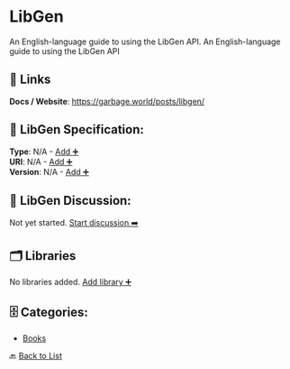 # LibGen

An English-language guide to using the LibGen API.  An English-language guide to using the LibGen API

##  🔗 Links
**Docs / Website**: https://garbage.world/posts/libgen/

## 🧬 LibGen Specification:
**Type**: N/A - [Add ➕](https://github.com/apis-list/apis-list/edit/main/apis.yaml#L11274)  
**URI**: N/A - [Add ➕](https://github.com/apis-list/apis-list/edit/main/apis.yaml#L11274)  
**Version**: N/A - [Add ➕](https://github.com/apis-list/apis-list/edit/main/apis.yaml#L11274)

## 💬 LibGen Discussion:
Not yet started. [Start discussion ➡️](https://github.com/apis-list/apis-list/discussions/new)

## 🗂️ Libraries

No libraries added. [Add library ➕](https://github.com/apis-list/apis-list/edit/main/apis.yaml#L11274)    


## 🗄️ Categories:
- [Books](https://github.com/apis-list/apis-list#books-)

🔙  [Back to List](https://github.com/apis-list/apis-list)
